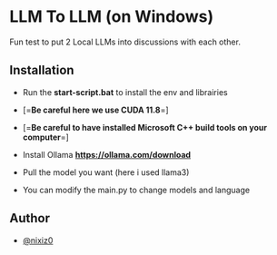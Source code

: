 # LLM To LLM (on Windows)

Fun test to put 2 Local LLMs into discussions with each other.


## Installation

- Run the **start-script.bat** to install the env and librairies

- [=**Be careful here we use CUDA 11.8**=]

- [=**Be careful to have installed Microsoft C++ build tools on your computer**=]

- Install Ollama **https://ollama.com/download**

- Pull the model you want (here i used llama3)

- You can modify the main.py to change models and language


## Author

- [@nixiz0](https://github.com/nixiz0)